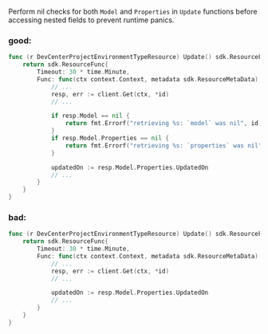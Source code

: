 Perform nil checks for both `Model` and `Properties` in `Update` functions before accessing nested fields to prevent runtime panics.

### good:
```go
func (r DevCenterProjectEnvironmentTypeResource) Update() sdk.ResourceFunc {
	return sdk.ResourceFunc{
		Timeout: 30 * time.Minute,
		Func: func(ctx context.Context, metadata sdk.ResourceMetaData) error {
			// ...
			resp, err := client.Get(ctx, *id)
			// ...

			if resp.Model == nil {
				return fmt.Errorf("retrieving %s: `model` was nil", id)
			}
			if resp.Model.Properties == nil {
				return fmt.Errorf("retrieving %s: `properties` was nil", id)
			}

			updatedOn := resp.Model.Properties.UpdatedOn
			// ...
		}
	}
}
```

### bad:
```go
func (r DevCenterProjectEnvironmentTypeResource) Update() sdk.ResourceFunc {
	return sdk.ResourceFunc{
		Timeout: 30 * time.Minute,
		Func: func(ctx context.Context, metadata sdk.ResourceMetaData) error {
			// ...
			resp, err := client.Get(ctx, *id)
			// ...

			updatedOn := resp.Model.Properties.UpdatedOn
			// ...
		}
	}
}
```
